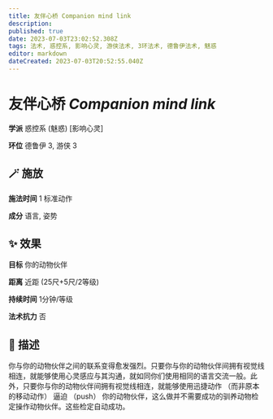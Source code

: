 ```yaml
---
title: 友伴心桥 Companion mind link
description: 
published: true
date: 2023-07-03T23:02:52.308Z
tags: 法术, 惑控系, 影响心灵, 游侠法术, 3环法术, 德鲁伊法术, 魅惑
editor: markdown
dateCreated: 2023-07-03T20:52:55.040Z
---
```


# **友伴心桥** *Companion mind link*

**学派** 惑控系 (魅惑) \[影响心灵\] 

**环位** 德鲁伊 3, 游侠 3

## 🪄 施放

**施法时间** 1 标准动作

**成分** 语言, 姿势

## ✨ 效果 

**目标** 你的动物伙伴 

**距离** 近距 (25尺+5尺/2等级)  

**持续时间** 1分钟/等级 

**法术抗力** 否

## 📖 描述

你与你的动物伙伴之间的联系变得愈发强烈。只要你与你的动物伙伴间拥有视觉线相连，就能够使用心灵感应与其沟通，就如同你们使用相同的语言交流一般。此外，只要你与你的动物伙伴间拥有视觉线相连，就能够使用迅捷动作 （而非原本的移动动作） 逼迫 （push） 你的动物伙伴，这么做并不需要成功的驯养动物检定操作动物伙伴。这些检定自动成功。
    